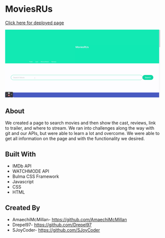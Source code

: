 # MoviesRUs

[Click here for deployed page](https://drepel97.github.io/MoviesRUs/)

![MoviesRUS Gif](./Assets/MoviesRUs.gif)

## About
We created a page to search movies and then show the cast, reviews, link to trailer, and where to stream. We ran into challenges along the way with git and our APIs, but were able to learn a lot and overcome. We were able to get all information on the page and with the functionality we desired.

## Built With
- IMDb API
- WATCHMODE API
- Bulma CSS Framework
- Javascript
- CSS
- HTML

## Created By
- AmaechiMcMillan- https://github.com/AmaechiMcMillan
- Drepel97- https://github.com/Drepel97
- SJoyCoder- https://github.com/SJoyCoder
